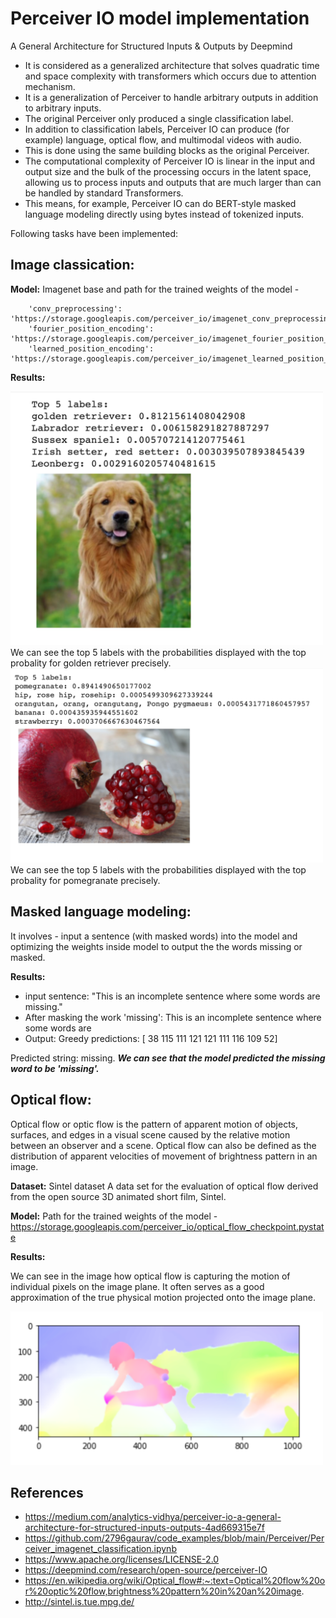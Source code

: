 # Perceiver IO model implementation

A General Architecture for Structured Inputs & Outputs by Deepmind

* It is considered as a generalized architecture that solves quadratic time and space complexity with transformers which occurs due to attention mechanism.
* It is a generalization of Perceiver to handle arbitrary outputs in addition to arbitrary inputs. 
* The original Perceiver only produced a single classification label. 
* In addition to classification labels, Perceiver IO can produce (for example) language, optical flow, and multimodal videos with audio. 
* This is done using the same building blocks as the original Perceiver. 
* The computational complexity of Perceiver IO is linear in the input and output size and the bulk of the processing occurs in the latent space, allowing us to process inputs and outputs that are much larger than can be handled by standard Transformers. 
* This means, for example, Perceiver IO can do BERT-style masked language modeling directly using bytes instead of tokenized inputs.

Following tasks have been implemented:

## **Image classication:**

**Model:** Imagenet base and path for the trained weights of the model -

```CHECKPOINT_URLS = {
    'conv_preprocessing': 'https://storage.googleapis.com/perceiver_io/imagenet_conv_preprocessing.pystate',
    'fourier_position_encoding': 'https://storage.googleapis.com/perceiver_io/imagenet_fourier_position_encoding.pystate',
    'learned_position_encoding': 'https://storage.googleapis.com/perceiver_io/imagenet_learned_position_encoding.pystate'}
```

**Results:**

<img src="https://github.com/arpithagurumurthy/CMPE297_SpecialTopics/blob/main/Assignment2_Perceiver/Part2_PerceiverIO/golden_retriever.png" width = 500>
We can see the top 5 labels with the probabilities displayed with the top probality for golden retriever precisely.

<img src="https://github.com/arpithagurumurthy/CMPE297_SpecialTopics/blob/main/Assignment2_Perceiver/Part2_PerceiverIO/pomegranate.png" width = 500>
We can see the top 5 labels with the probabilities displayed with the top probality for pomegranate precisely.


## **Masked language modeling:**

It involves - input a sentence (with masked words) into the model and optimizing the weights inside model to output the the words missing or masked.

**Results:**

* input sentence: "This is an incomplete sentence where some words are missing."
* After masking the work 'missing': This is an incomplete sentence where some words are
* Output:
Greedy predictions:
[ 38 115 111 121 121 111 116 109  52]

Predicted string:
 missing.
***We can see that the model predicted the missing word to be 'missing'.***


## Optical flow:

Optical flow or optic flow is the pattern of apparent motion of objects, surfaces, and edges in a visual scene caused by the relative motion between an observer and a scene. Optical flow can also be defined as the distribution of apparent velocities of movement of brightness pattern in an image.

**Dataset:** Sintel dataset
A data set for the evaluation of optical flow derived from the open source 3D animated short film, Sintel.

**Model:** Path for the trained weights of the model -
https://storage.googleapis.com/perceiver_io/optical_flow_checkpoint.pystate

**Results:**

We can see in the image how optical flow is capturing the motion of individual pixels on the image plane. It often serves as a good approximation of the true physical motion projected onto the image plane.

<img src="https://github.com/arpithagurumurthy/CMPE297_SpecialTopics/blob/main/Assignment2_Perceiver/Part2_PerceiverIO/optical_flow.png" width = 500>


## **References**
* https://medium.com/analytics-vidhya/perceiver-io-a-general-architecture-for-structured-inputs-outputs-4ad669315e7f
* https://github.com/2796gaurav/code_examples/blob/main/Perceiver/Perceiver_imagenet_classification.ipynb
* https://www.apache.org/licenses/LICENSE-2.0
* https://deepmind.com/research/open-source/perceiver-IO
* https://en.wikipedia.org/wiki/Optical_flow#:~:text=Optical%20flow%20or%20optic%20flow,brightness%20pattern%20in%20an%20image.
* http://sintel.is.tue.mpg.de/


